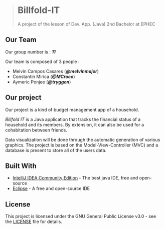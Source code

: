 ># Billfold-IT
>
>A project of the lesson of Dev. App. (Java) 2nd Bachelor at EPHEC

## Our Team

Our group number is : _**11**_

Our team is composed of 3 people :

* Melvin Campos Casares (_**@melvinmajor**_)
* Constantin Mirica (_**@MCroco**_)
* Aymeric Ponjee (_**@tryggon**_)

## Our project

Our project is a kind of budget management app of a household.

*Billfold IT* is a Java application that tracks the financial status of a household and its members.
By extension, it can also be used for a cohabitation between friends.

Data visualization will be done through the automatic generation of various graphics.
The project is based on the Model-View-Controller (MVC) and a database is present to store all of the users data.

## Built With

* [IntelliJ IDEA Community Edition](https://www.jetbrains.com/idea/) - The best java IDE, free and open-source
* [Eclipse](https://www.eclipse.org) - A free and open-source IDE

## License

This project is licensed under the GNU General Public License v3.0 - see the [LICENSE](LICENSE) file for details.
